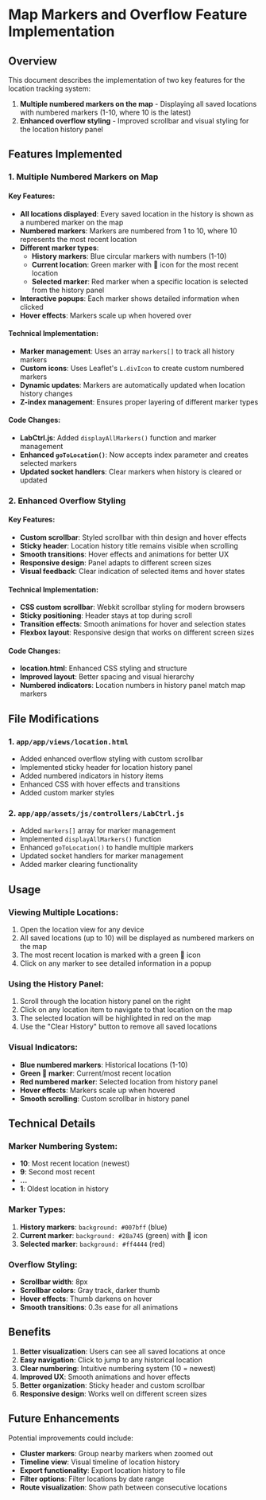 # Map Markers and Overflow Feature Implementation

## Overview
This document describes the implementation of two key features for the location tracking system:
1. **Multiple numbered markers on the map** - Displaying all saved locations with numbered markers (1-10, where 10 is the latest)
2. **Enhanced overflow styling** - Improved scrollbar and visual styling for the location history panel

## Features Implemented

### 1. Multiple Numbered Markers on Map

#### Key Features:
- **All locations displayed**: Every saved location in the history is shown as a numbered marker on the map
- **Numbered markers**: Markers are numbered from 1 to 10, where 10 represents the most recent location
- **Different marker types**:
  - **History markers**: Blue circular markers with numbers (1-10)
  - **Current location**: Green marker with 📍 icon for the most recent location
  - **Selected marker**: Red marker when a specific location is selected from the history panel
- **Interactive popups**: Each marker shows detailed information when clicked
- **Hover effects**: Markers scale up when hovered over

#### Technical Implementation:
- **Marker management**: Uses an array `markers[]` to track all history markers
- **Custom icons**: Uses Leaflet's `L.divIcon` to create custom numbered markers
- **Dynamic updates**: Markers are automatically updated when location history changes
- **Z-index management**: Ensures proper layering of different marker types

#### Code Changes:
- **LabCtrl.js**: Added `displayAllMarkers()` function and marker management
- **Enhanced `goToLocation()`**: Now accepts index parameter and creates selected markers
- **Updated socket handlers**: Clear markers when history is cleared or updated

### 2. Enhanced Overflow Styling

#### Key Features:
- **Custom scrollbar**: Styled scrollbar with thin design and hover effects
- **Sticky header**: Location history title remains visible when scrolling
- **Smooth transitions**: Hover effects and animations for better UX
- **Responsive design**: Panel adapts to different screen sizes
- **Visual feedback**: Clear indication of selected items and hover states

#### Technical Implementation:
- **CSS custom scrollbar**: Webkit scrollbar styling for modern browsers
- **Sticky positioning**: Header stays at top during scroll
- **Transition effects**: Smooth animations for hover and selection states
- **Flexbox layout**: Responsive design that works on different screen sizes

#### Code Changes:
- **location.html**: Enhanced CSS styling and structure
- **Improved layout**: Better spacing and visual hierarchy
- **Numbered indicators**: Location numbers in history panel match map markers

## File Modifications

### 1. `app/app/views/location.html`
- Added enhanced overflow styling with custom scrollbar
- Implemented sticky header for location history panel
- Added numbered indicators in history items
- Enhanced CSS with hover effects and transitions
- Added custom marker styles

### 2. `app/app/assets/js/controllers/LabCtrl.js`
- Added `markers[]` array for marker management
- Implemented `displayAllMarkers()` function
- Enhanced `goToLocation()` to handle multiple markers
- Updated socket handlers for marker management
- Added marker clearing functionality

## Usage

### Viewing Multiple Locations:
1. Open the location view for any device
2. All saved locations (up to 10) will be displayed as numbered markers on the map
3. The most recent location is marked with a green 📍 icon
4. Click on any marker to see detailed information in a popup

### Using the History Panel:
1. Scroll through the location history panel on the right
2. Click on any location item to navigate to that location on the map
3. The selected location will be highlighted in red on the map
4. Use the "Clear History" button to remove all saved locations

### Visual Indicators:
- **Blue numbered markers**: Historical locations (1-10)
- **Green 📍 marker**: Current/most recent location
- **Red numbered marker**: Selected location from history panel
- **Hover effects**: Markers scale up when hovered
- **Smooth scrolling**: Custom scrollbar in history panel

## Technical Details

### Marker Numbering System:
- **10**: Most recent location (newest)
- **9**: Second most recent
- **...**
- **1**: Oldest location in history

### Marker Types:
1. **History markers**: `background: #007bff` (blue)
2. **Current marker**: `background: #28a745` (green) with 📍 icon
3. **Selected marker**: `background: #ff4444` (red)

### Overflow Styling:
- **Scrollbar width**: 8px
- **Scrollbar colors**: Gray track, darker thumb
- **Hover effects**: Thumb darkens on hover
- **Smooth transitions**: 0.3s ease for all animations

## Benefits

1. **Better visualization**: Users can see all saved locations at once
2. **Easy navigation**: Click to jump to any historical location
3. **Clear numbering**: Intuitive numbering system (10 = newest)
4. **Improved UX**: Smooth animations and hover effects
5. **Better organization**: Sticky header and custom scrollbar
6. **Responsive design**: Works well on different screen sizes

## Future Enhancements

Potential improvements could include:
- **Cluster markers**: Group nearby markers when zoomed out
- **Timeline view**: Visual timeline of location history
- **Export functionality**: Export location history to file
- **Filter options**: Filter locations by date range
- **Route visualization**: Show path between consecutive locations 